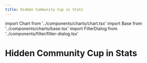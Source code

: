```yaml
---
title: Hidden Community Cup in Stats
---
```


import Chart from '../components/charts/chart.tsx'
import Base from '../components/charts/base.tsx'
import FilterDialog from '../components/filter/filter-dialog.tsx'

# Hidden Community Cup in Stats

<Base/>

<FilterDialog/>

